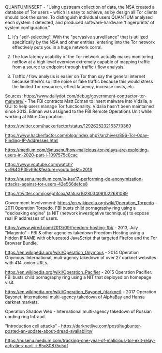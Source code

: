 QUANTUMINSERT - "Using upstream collection of data, the NSA created a database of Tor users – which is easy to achieve, as by design all Tor clients should look the same. To distinguish individual users QUANTUM analysed each system it detected, and produced software-hardware ‘fingerprints’ of system configuration."

1) It's "self-selecting". With the "pervasive surveillance" that is utilized specifically by the NSA and other entities, entering into the Tor network effectively puts you in a huge network corral.  

2) The low latency usability of the Tor network actually makes monitoring netflow at a high level overview extremely capable of mapping traffic from a source to endpoint through traffic / flow analysis. 

3) Traffic / flow analysis is easier on Tor than say the general internet because there's so little noise or fake traffic because this would stress the limited Tor resources, effect lataency, increase costs, etc. 

Sources: 
https://www.dailydot.com/debug/government-contractor-tor-malware/ - The FBI contracts Matt Edman to insert malware into Vidalia, a GUI to help users manage Tor functionality. Vidalia hasn't been maintained since 2013. Edman was assigned to the FBI Remote Operations Unit while working at Mitre Corporation. 

https://twitter.com/hackerfactor/status/1292625232163770369

https://www.hackerfactor.com/blog/index.php?/archives/896-Tor-0day-Finding-IP-Addresses.html

https://medium.com/@nusenu/how-malicious-tor-relays-are-exploiting-users-in-2020-part-i-1097575c0cac

https://www.youtube.com/watch?v=9k4GP3Evh9c&feature=youtu.be&t=2018

https://nusenu.medium.com/is-kax17-performing-de-anonymization-attacks-against-tor-users-42e566defce8

https://twitter.com/josephfcox/status/1628034081022681089


Government Involvement:
https://en.wikipedia.org/wiki/Operation_Torpedo - 2011 Operation Torpedo. FBI busts child pornagraphy ring using a "decloaking engine" (a NIT (network investigative technique)) to expose real IP addresses of users. 

https://www.wired.com/2013/09/freedom-hosting-fbi/ - 2013, July "Magento" - FBI & other agencies takedown Freedom Hosting using a hidden IFRAME with obfuscated JavaScript that targeted Firefox and the Tor Browser Bundle.

https://en.wikipedia.org/wiki/Operation_Onymous - 2014 Operation Onymous. International, muli-agency takedown of over 27 darknet websites with 414 .onion URLs.

https://en.wikipedia.org/wiki/Operation_Pacifier - 2015 Operation Pacifier. FBI busts child pornagraphy ring using a NIT that deployed on homepage visit. 

https://en.wikipedia.org/wiki/Operation_Bayonet_(darknet) - 2017 Operation Bayonet. International multi-agency takedown of AlphaBay and Hansa darknet markets. 

Operation Shadow Web - International multi-agency takedown of Russian carding ring Infraud.


"Introduction cell attacks" - https://darknetlive.com/post/hugbunter-posted-an-update-about-dread-availability/

https://nusenu.medium.com/tracking-one-year-of-malicious-tor-exit-relay-activities-part-ii-85c80875c5df
